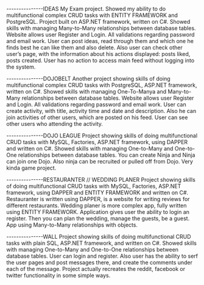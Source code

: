 ---------------IDEAS
My Exam project. Showed my ability to do multifunctional complex CRUD tasks with ENTITY FRAMEWORK and PostgreSQL. Project built on ASP.NET framework, written on C#. Showed skills with managing Many-to-Many relationships between database tables. Website allows user Register and Login. All validations regarding password and email work. User can post ideas, read through them and which one he finds best he can like them and also delete. Also user can check other user’s page, with the information about his actions displayed: posts liked, posts created. User has no action to access main feed without logging into the system. 

---------------DOJOBELT
Another project showing skills of doing multifunctional complex CRUD tasks with PostgreSQL, ASP.NET framework, written on C#. Showed skills with managing One-To-Manya and Many-to-Many relationships between database tables. Website allows user Register and Login. All validations regarding password and email work. User can create activity, with title, activity time and date and description. Also he can join activities of other users, which are posted on his feed. User can see other users who attending the activity.

---------------DOJO LEAGUE
Project showing skills of doing multifunctional CRUD tasks with MySQL, Factories, ASP.NET framework, using DAPPER and written on C#. Showed skills with managing One-to-Many  and One-to-One relationships between database tables. You can create Ninja and Ninja can join one Dojo. Also ninja can be recruited or pulled off from Dojo. Very kinda game project. 

---------------RESTAURANTER // WEDDING PLANER
Project showing skills of doing multifunctional CRUD tasks with MySQL, Factories, ASP.NET framework, using DAPPER and ENTITY FRAMEWORK and written on C#. Restauranter is written using DAPPER, is a website for writing reviews for different restaurants. 
Wedding planer is more complex app, fully written using ENTITY FRAMEWORK. Application gives user the ability to login an register. Then you can plan the wedding, manage the guests, be a guest. App using Many-to-Many relationships with objects. 


---------------WALL
Project showing skills of doing multifunctional CRUD tasks with plain SQL, ASP.NET framework, and written on C#. Showed skills with managing One-to-Many and One-to-One relationships between database tables. User can login and register. Also user has the ability to serf the user pages and post messages there, and create the comments under each of the message. Project actually recreates the reddit, facebook or twitter functionality in some simple ways. 
